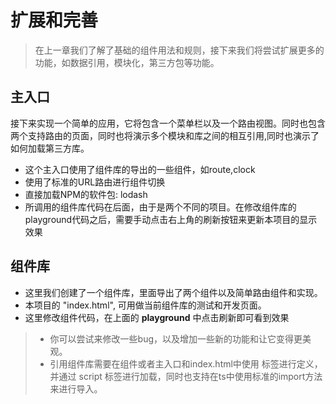<!--DESC: {icon:{name:"dashboard_customize",pkg:"mdi",type:"filled"},id:3} -->
# 扩展和完善
> 在上一章我们了解了基础的组件用法和规则，接下来我们将尝试扩展更多的功能，如数据引用，模块化，第三方包等功能。

## 主入口
接下来实现一个简单的应用，它将包含一个菜单栏以及一个路由视图。同时也包含两个支持路由的页面，同时也将演示多个模块和库之间的相互引用,同时也演示了如何加载第三方库。
- 这个主入口使用了组件库的导出的一些组件，如route,clock
- 使用了标准的URL路由进行组件切换
- 直接加载NPM的软件包: lodash
- 所调用的组件库代码在后面，由于是两个不同的项目。在修改组件库的playground代码之后，需要手动点击右上角的刷新按钮来更新本项目的显示效果

<div><wcex-doc.com-playground files="['ext/app/index.html','ext/app/app.html','ext/app/app.css','ext/app/title.html','ext/app/footer.html','ext/app/data.json','ext/app/page1.html','ext/app/page2.html']"></wcex-doc.com-playground></div>


## 组件库
- 这里我们创建了一个组件库，里面导出了两个组件以及简单路由组件和实现。
- 本项目的 "index.html", 可用做当前组件库的测试和开发页面。
- 这里修改组件代码，在上面的 **playground** 中点击刷新即可看到效果

<div><wcex-doc.com-playground files="['ext/ui/index.html','ext/ui/menu.html','ext/ui/clock.html','ext/ui/clock.css','ext/ui/time.html','ext/ui/route.html']"></wcex-doc.com-playground></div>

> - 你可以尝试来修改一些bug，以及增加一些新的功能和让它变得更美观。
> - 引用组件库需要在组件或者主入口和index.html中使用 <meta> 标签进行定义，并通过 script 标签进行加载，同时也支持在ts中使用标准的import方法来进行导入。


